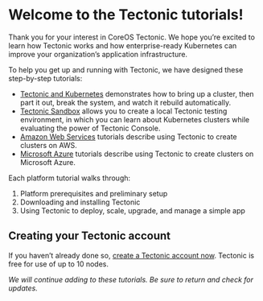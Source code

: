 # Welcome to the Tectonic tutorials!

Thank you for your interest in CoreOS Tectonic. We hope you’re excited to learn how Tectonic works and how enterprise-ready Kubernetes can improve your organization’s application infrastructure.

To help you get up and running with Tectonic, we have designed these step-by-step tutorials:
* [Tectonic and Kubernetes][kubernetes-tutorials] demonstrates how to bring up a cluster, then part it out, break the system, and watch it rebuild automatically.
* [Tectonic Sandbox][sandbox-tutorials] allows you to create a local Tectonic testing environment, in which you can learn about Kubernetes clusters while evaluating the power of Tectonic Console.
* [Amazon Web Services][aws-tutorials] tutorials describe using Tectonic to create clusters on AWS.
* [Microsoft Azure][azure-tutorials] tutorials describe using Tectonic to create clusters on Microsoft Azure.

Each platform tutorial walks through:

1. Platform prerequisites and preliminary setup
2. Downloading and installing Tectonic
3. Using Tectonic to deploy, scale, upgrade, and manage a simple app

## Creating your Tectonic account

If you haven’t already done so, [create a Tectonic account now][create-acct]. Tectonic is free for use of up to 10 nodes.

*We will continue adding to these tutorials. Be sure to return and check for updates.*


[create-acct]: https://account.coreos.com/signup/summary/tectonic-2016-12
[aws-tutorials]: aws/index.md
[azure-tutorials]: azure/index.md
[kubernetes-tutorials]: index.md
[sandbox-tutorials]: sandbox/index.md
